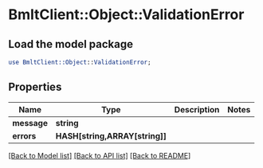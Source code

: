 # BmltClient::Object::ValidationError

## Load the model package
```perl
use BmltClient::Object::ValidationError;
```

## Properties
Name | Type | Description | Notes
------------ | ------------- | ------------- | -------------
**message** | **string** |  | 
**errors** | **HASH[string,ARRAY[string]]** |  | 

[[Back to Model list]](../README.md#documentation-for-models) [[Back to API list]](../README.md#documentation-for-api-endpoints) [[Back to README]](../README.md)


